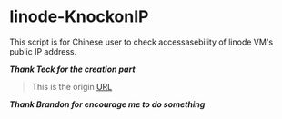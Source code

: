 # linode-KnockonIP
This script is for Chinese user to check accessasebility of linode VM's public IP address.

***Thank Teck for the creation part***
> This is the origin [URL](https://github.com/teckwei/linode-script/tree/main)   

***Thank Brandon for encourage me to do something***
